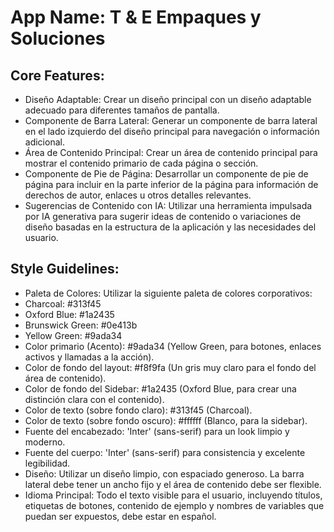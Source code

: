 # **App Name**: T & E Empaques y Soluciones

## Core Features:

- Diseño Adaptable: Crear un diseño principal con un diseño adaptable adecuado para diferentes tamaños de pantalla.
- Componente de Barra Lateral: Generar un componente de barra lateral en el lado izquierdo del diseño principal para navegación o información adicional.
- Área de Contenido Principal: Crear un área de contenido principal para mostrar el contenido primario de cada página o sección.
- Componente de Pie de Página: Desarrollar un componente de pie de página para incluir en la parte inferior de la página para información de derechos de autor, enlaces u otros detalles relevantes.
- Sugerencias de Contenido con IA: Utilizar una herramienta impulsada por IA generativa para sugerir ideas de contenido o variaciones de diseño basadas en la estructura de la aplicación y las necesidades del usuario.

## Style Guidelines:

- Paleta de Colores: Utilizar la siguiente paleta de colores corporativos:
- Charcoal: #313f45
- Oxford Blue: #1a2435
- Brunswick Green: #0e413b
- Yellow Green: #9ada34
- Color primario (Acento): #9ada34 (Yellow Green, para botones, enlaces activos y llamadas a la acción).
- Color de fondo del layout: #f8f9fa (Un gris muy claro para el fondo del área de contenido).
- Color de fondo del Sidebar: #1a2435 (Oxford Blue, para crear una distinción clara con el contenido).
- Color de texto (sobre fondo claro): #313f45 (Charcoal).
- Color de texto (sobre fondo oscuro): #ffffff (Blanco, para la sidebar).
- Fuente del encabezado: 'Inter' (sans-serif) para un look limpio y moderno.
- Fuente del cuerpo: 'Inter' (sans-serif) para consistencia y excelente legibilidad.
- Diseño: Utilizar un diseño limpio, con espaciado generoso. La barra lateral debe tener un ancho fijo y el área de contenido debe ser flexible.
- Idioma Principal: Todo el texto visible para el usuario, incluyendo títulos, etiquetas de botones, contenido de ejemplo y nombres de variables que puedan ser expuestos, debe estar en español.